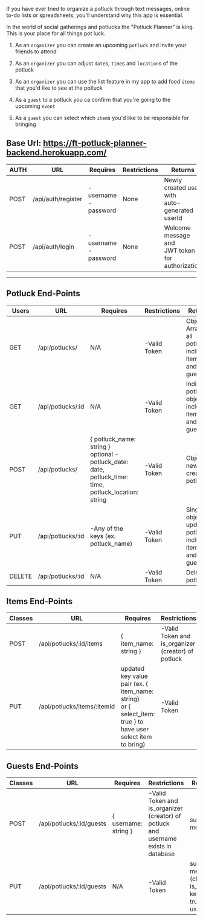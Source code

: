 If you have ever tried to organize a potluck through text messages, online to-do lists or spreadsheets, you'll understand why this app is essential. 

In the world of social gatherings and potlucks the "Potluck Planner" is king. This is your place for all things pot luck.

1. As an `organizer` you can create an upcoming `potluck` and invite your friends to attend

2. As an `organizer` you can adjust `date`s, `time`s and `location`s of the potluck

3. As an `organizer` you can use the list feature in my app to add food `items` that you'd like to see at the potluck

4. As a `guest` to a potluck you ca confirm that you're going to the upcoming `event`

5. As a `guest` you can select which `item`s you'd like to be responsible for bringing

## Base Url: https://ft-potluck-planner-backend.herokuapp.com/
| AUTH | URL                | Requires                                  | Restrictions | Returns                                                 |
|------|--------------------|-------------------------------------------|--------------|---------------------------------------------------------|
| POST | /api/auth/register | -username<br>-password                    | None         | Newly created user with <br>auto-generated userId       |
| POST | /api/auth/login    | -username<br>-password                    | None         | Welcome message and <br>JWT token for authorization     |
---
## Potluck End-Points
| Users  | URL                       | Requires                                                                        | Restrictions | Returns                                               |
|--------|---------------------------|---------------------------------------------------------------------------------|--------------|-------------------------------------------------------|
| GET    | /api/potlucks/            | N/A                                                                             | -Valid Token | Object Array of all potlucks <br> including items and guests
| GET    | /api/potlucks/:id         | N/A                                                                             | -Valid Token | Individual potluck object<br>including items and guests|
| POST   | /api/potlucks/            | { potluck_name: string }<br> optional -<br> potluck_date: date,<br> potluck_time: time,<br> potluck_location: string| -Valid Token | Object of newly<br>created potluck|
| PUT    | /api/potlucks/:id         | -Any of the<br>keys (ex. potluck_name)                                      | -Valid Token | Single object of updated potluck<br>including items and guests|
| DELETE | /api/potlucks/:id         | N/A                                                                             | -Valid Token | Deleted potluck                                       |

## Items End-Points
| Classes | URL                          | Requires                                 | Restrictions                            | Returns                                                         |
|---------|------------------------------|------------------------------------------|-----------------------------------------|-----------------------------------------------------------------|
| POST    | /api/potlucks/:id/items      | { item_name: string }                    | -Valid Token and<br>is_organizer (creator) of potluck| item_id and item_name                              |
| PUT     | /api/potlucks/items/:itemId  | updated key value pair (ex. { item_name: string}<br>or { select_item: true } to have user select item to bring)| -Valid Token | updated item (if user_id is not null, item is taken) |

## Guests End-Points
| Classes | URL                          | Requires                                           | Restrictions                        | Returns                                                     |
|---------|------------------------------|----------------------------------------------------|-------------------------------------|-------------------------------------------------------------|
| POST    | /api/potlucks/:id/guests     | { username: string }                               | -Valid Token and<br>is_organizer (creator) of potluck<br> and username exists in database | success message |
| PUT     | /api/potlucks/:id/guests     | N/A                                                | -Valid Token                        | success message (changes is_going key to true for user)     |